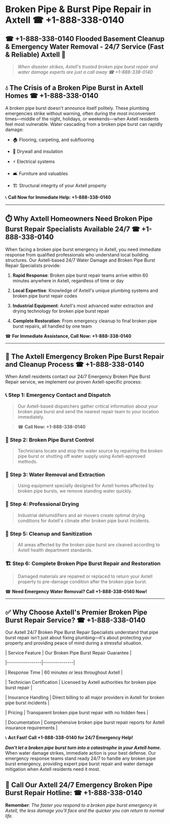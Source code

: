 # Broken Pipe & Burst Pipe Repair in Axtell ☎ +1-888-338-0140  
## ☎ +1-888-338-0140 Flooded Basement Cleanup & Emergency Water Removal - 24/7 Service (Fast & Reliable) Axtell 🚨  

> *When disaster strikes, Axtell's trusted broken pipe burst repair and water damage experts are just a call away ☎ +1-888-338-0140*  

## 💧 The Crisis of a Broken Pipe Burst in Axtell Homes ☎ +1-888-338-0140  

A broken pipe burst doesn't announce itself politely. These plumbing emergencies strike without warning, often during the most inconvenient times—middle of the night, holidays, or weekends—when Axtell residents feel most vulnerable. Water cascading from a broken pipe burst can rapidly damage:  

* 🏠 Flooring, carpeting, and subflooring  
* 🧱 Drywall and insulation  
* ⚡ Electrical systems  
* 🛋️ Furniture and valuables  
* 🏗️ Structural integrity of your Axtell property  

📞 **Call Now for Immediate Help: +1-888-338-0140**  

---  

## ⏱️ Why Axtell Homeowners Need Broken Pipe Burst Repair Specialists Available 24/7 ☎ +1-888-338-0140  

When facing a broken pipe burst emergency in Axtell, you need immediate response from qualified professionals who understand local building structures. Our Axtell-based 24/7 Water Damage and Broken Pipe Burst Repair Specialists provide:  

1. **Rapid Response**: Broken pipe burst repair teams arrive within 60 minutes anywhere in Axtell, regardless of time or day  
2. **Local Expertise**: Knowledge of Axtell's unique plumbing systems and broken pipe burst repair codes  
3. **Industrial Equipment**: Axtell's most advanced water extraction and drying technology for broken pipe burst repair  
4. **Complete Restoration**: From emergency cleanup to final broken pipe burst repairs, all handled by one team  

☎ **For Immediate Assistance, Call Now: +1-888-338-0140**  

---  

## 🔧 The Axtell Emergency Broken Pipe Burst Repair and Cleanup Process ☎ +1-888-338-0140  

When Axtell residents contact our 24/7 Emergency Broken Pipe Burst Repair service, we implement our proven Axtell-specific process:  

### 📞 Step 1: Emergency Contact and Dispatch  
> Our Axtell-based dispatchers gather critical information about your broken pipe burst and send the nearest repair team to your location immediately.  
> ☎ **Call Now: +1-888-338-0140**  

### 🚿 Step 2: Broken Pipe Burst Control  
> Technicians locate and stop the water source by repairing the broken pipe burst or shutting off water supply using Axtell-approved methods.  

### 🌊 Step 3: Water Removal and Extraction  
> Using equipment specially designed for Axtell homes affected by broken pipe bursts, we remove standing water quickly.  

### 💨 Step 4: Professional Drying  
> Industrial dehumidifiers and air movers create optimal drying conditions for Axtell's climate after broken pipe burst incidents.  

### 🧼 Step 5: Cleanup and Sanitization  
> All areas affected by the broken pipe burst are cleaned according to Axtell health department standards.  

### 🏗️ Step 6: Complete Broken Pipe Burst Repair and Restoration  
> Damaged materials are repaired or replaced to return your Axtell property to pre-damage condition after the broken pipe burst.  

☎ **Need Emergency Water Removal? Call +1-888-338-0140 Now!**  

---  

## ✅ Why Choose Axtell's Premier Broken Pipe Burst Repair Service? ☎ +1-888-338-0140  

Our Axtell 24/7 Broken Pipe Burst Repair Specialists understand that pipe burst repair isn't just about fixing plumbing—it's about protecting your property and providing peace of mind during a stressful situation.  

| Service Feature | Our Broken Pipe Burst Repair Guarantee |  
|-----------------|---------------|  
| Response Time | 60 minutes or less throughout Axtell |  
| Technician Certification | Licensed by Axtell authorities for broken pipe burst repair |  
| Insurance Handling | Direct billing to all major providers in Axtell for broken pipe burst incidents |  
| Pricing | Transparent broken pipe burst repair with no hidden fees |  
| Documentation | Comprehensive broken pipe burst repair reports for Axtell insurance requirements |  

📞 **Act Fast! Call +1-888-338-0140 for 24/7 Emergency Help!**  

***Don't let a broken pipe burst turn into a catastrophe in your Axtell home.*** When water damage strikes, immediate action is your best defense. Our emergency response teams stand ready 24/7 to handle any broken pipe burst emergency, providing expert pipe burst repair and water damage mitigation when Axtell residents need it most.  

## 📱 Call Our Axtell 24/7 Emergency Broken Pipe Burst Repair Hotline: ☎ +1-888-338-0140  

**Remember**: *The faster you respond to a broken pipe burst emergency in Axtell, the less damage you'll face and the quicker you can return to normal life.*